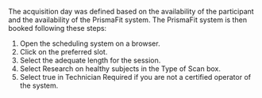 The acquisition day was defined based on the availability of the participant and the availability of the PrismaFit system. The PrismaFit system is then booked following these steps:

1. Open the scheduling system on a browser.
2. Click on the preferred slot.
3. Select the adequate length for the session.
4. Select Research on healthy subjects in the Type of Scan box.
5. Select true in Technician Required if you are not a certified operator of the system.